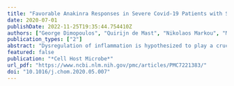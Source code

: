 ```yaml
---
title: "Favorable Anakinra Responses in Severe Covid-19 Patients with Secondary Hemophagocytic Lymphohistiocytosis"
date: 2020-07-01
publishDate: 2022-11-25T19:35:44.754410Z
authors: ["George Dimopoulos", "Quirijn de Mast", "Nikolaos Markou", "Maria Theodorakopoulou", "Apostolos Komnos", "Maria Mouktaroudi", "Mihai G. Netea", "Themistoklis Spyridopoulos", "Rebecca J. Verheggen", "Jacobien Hoogerwerf", "Alexandra Lachana", "Frank L. van de Veerdonk", "Evangelos J. Giamarellos-Bourboulis"]
publication_types: ["2"]
abstract: "Dysregulation of inflammation is hypothesized to play a crucial role in the severe complications of COVID-19, with the IL-1/IL-6 pathway being central. Here, we report on the treatment of eight severe COVID-19 pneumonia patients—seven hospitalized in intensive care units (ICUs) in Greece and one non-ICU patient in the Netherlands—with the interleukin-1 receptor antagonist Anakinra. All patients scored positive for the hemophagocytosis score (HScore) and were diagnosed with secondary hemophagocytic lymphohistocytosis (sHLH) characterized by pancytopenia, hyper-coagulation, acute kidney injury, and hepatobiliary dysfunction. At the end of treatment, ICU patients had less need for vasopressors, significantly improved respiratory function, and lower HScore. Although three patients died, the mortality was lower than historical series of patients with sHLH in sepsis. These data suggest that administration of Anakinra may be beneficial for treating severe COVID-19 patients with sHLH as determined by the HScore, and they support the need for larger clinical studies to validate this concept.,    • Anakinra treatment was administered to eight severe COVID-19 patients   • All patients had secondary hemophagocytic lymphohistiocytosis   • Respiratory function was improved at the end of treatment   • In one patient, the need for mechanical ventilation was prevented   , Complex immune dysregulation in severe COVID-19 suggests the use of immunomodulation therapies. Dimopoulos et al. describe eight cases of COVID-19 patients who all had secondary hemophagocytic lymphohistiocytosis and showed favorable responses in respiratory function upon treatment with the interleukin-1 receptor antagonist Anakinra."
featured: false
publication: "*Cell Host Microbe*"
url_pdf: "https://www.ncbi.nlm.nih.gov/pmc/articles/PMC7221383/"
doi: "10.1016/j.chom.2020.05.007"
---
```


